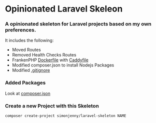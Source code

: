 # Opinionated Laravel Skeleon

### A opinionated skeleton for Laravel projects based on my own preferences.

It includes the following:

- Moved Routes
- Removed Health Checks Routes
- FrankenPHP [Dockerfile](Dockerfile) with [Caddyfile](Caddyfile)
- Modified composer.json to install Nodejs Packages
- Modified [.gitignore](.gitignore)

### Added Packages

Look at [composer.json](composer.json)

### Create a new Project with this Skeleton

```bash
composer create-project simonjenny/laravel-skeleton NAME
```
